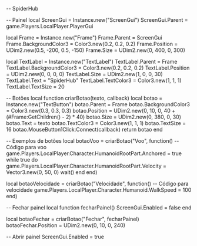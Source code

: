 -- SpiderHub

-- Painel
local ScreenGui = Instance.new("ScreenGui")
ScreenGui.Parent = game.Players.LocalPlayer.PlayerGui

local Frame = Instance.new("Frame")
Frame.Parent = ScreenGui
Frame.BackgroundColor3 = Color3.new(0.2, 0.2, 0.2)
Frame.Position = UDim2.new(0.5, -200, 0.5, -150)
Frame.Size = UDim2.new(0, 400, 0, 300)

local TextLabel = Instance.new("TextLabel")
TextLabel.Parent = Frame
TextLabel.BackgroundColor3 = Color3.new(0.2, 0.2, 0.2)
TextLabel.Position = UDim2.new(0, 0, 0, 0)
TextLabel.Size = UDim2.new(1, 0, 0, 30)
TextLabel.Text = "SpiderHub"
TextLabel.TextColor3 = Color3.new(1, 1, 1)
TextLabel.TextSize = 20

-- Botões
local function criarBotao(texto, callback)
    local botao = Instance.new("TextButton")
    botao.Parent = Frame
    botao.BackgroundColor3 = Color3.new(0.3, 0.3, 0.3)
    botao.Position = UDim2.new(0, 10, 0, 40 + (#Frame:GetChildren() - 2) * 40)
    botao.Size = UDim2.new(0, 380, 0, 30)
    botao.Text = texto
    botao.TextColor3 = Color3.new(1, 1, 1)
    botao.TextSize = 16
    botao.MouseButton1Click:Connect(callback)
    return botao
end

-- Exemplos de botões
local botaoVoo = criarBotao("Voo", function()
    -- Código para voo
    game.Players.LocalPlayer.Character.HumanoidRootPart.Anchored = true
    while true do
        game.Players.LocalPlayer.Character.HumanoidRootPart.Velocity = Vector3.new(0, 50, 0)
        wait()
    end
end)

local botaoVelocidade = criarBotao("Velocidade", function()
    -- Código para velocidade
    game.Players.LocalPlayer.Character.Humanoid.WalkSpeed = 100
end)

-- Fechar painel
local function fecharPainel()
    ScreenGui.Enabled = false
end

local botaoFechar = criarBotao("Fechar", fecharPainel)
botaoFechar.Position = UDim2.new(0, 10, 0, 240)

-- Abrir painel
ScreenGui.Enabled = true
